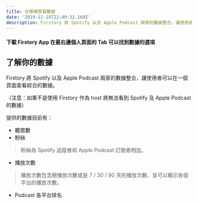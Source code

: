 ```yaml
---
title: 在哪裡查看數據
date: '2019-11-14T22:40:32.169Z'
description: Firstory 將 Spotify 以及 Apple Podcast 兩家的數據整合，讓使用者可以在一個頁面查看綜合的數據。
---
```


#### 下載 Firstory App 在最右邊個人頁面的 Tab 可以找到**數據**的選項

## 了解你的數據

Firstory 將 Spotify 以及 Apple Podcast 兩家的數據整合，讓使用者可以在一個頁面查看綜合的數據。

（注意：如果不是使用 Firstory 作為 host 將無法看到 Spotify 及 Apple Podcast 的數據）

提供的數據目前有：

- 聽眾數
- 粉絲

> 粉絲為 Spotify 追蹤者和 Apple Podcast 訂閱者相加。

- 播放次數

> 播放次數包含總播放次數或是 7 / 30 / 90 天的播放次數，並可以顯示各個平台的播放次數。

- Podcast 各平台排名
